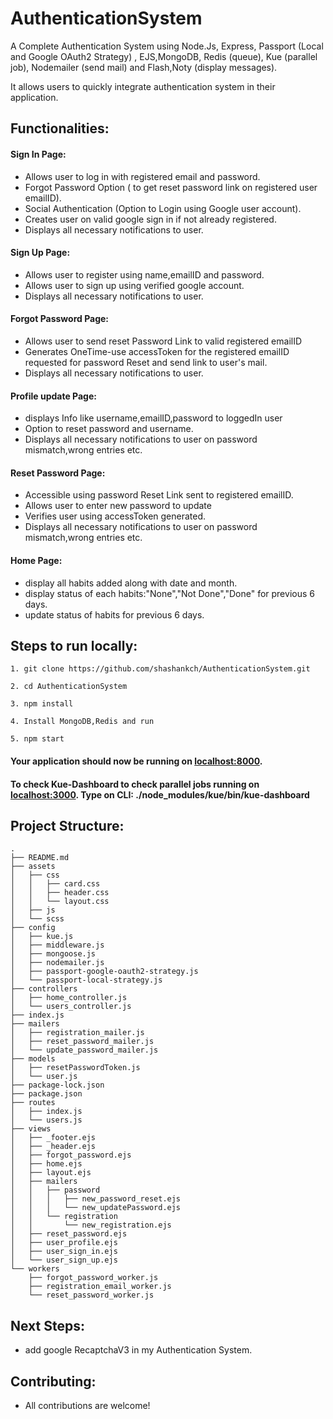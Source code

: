 # AuthenticationSystem

A Complete Authentication System using Node.Js, Express, Passport (Local and Google OAuth2 Strategy) , EJS,MongoDB, Redis (queue), Kue (parallel job), Nodemailer (send mail) and Flash,Noty (display messages).

It allows users to quickly integrate authentication system in their application.

## Functionalities:

#### Sign In Page:

- Allows user to log in with registered email and password.
- Forgot Password Option ( to get reset password link on registered user emailID).
- Social Authentication (Option to Login using Google user account).
- Creates user on valid google sign in if not already registered.
- Displays all necessary notifications to user.

#### Sign Up Page:

- Allows user to register using name,emailID and password.
- Allows user to sign up using verified google account.
- Displays all necessary notifications to user.

#### Forgot Password Page:

- Allows user to send reset Password Link to valid registered emailID
- Generates OneTime-use accessToken for the registered emailID requested for password Reset and send link to user's mail. 
- Displays all necessary notifications to user.

#### Profile update Page:

- displays Info like username,emailID,password to loggedIn user
- Option to reset password and username.
- Displays all necessary notifications to user on password mismatch,wrong entries etc.

#### Reset Password Page:

- Accessible using password Reset Link sent to registered emailID.
- Allows user to enter new password to update
- Verifies user using accessToken generated.
- Displays all necessary notifications to user on password mismatch,wrong entries etc.

#### Home Page:

- display all habits added along with date and month.
- display status of each habits:"None","Not Done","Done" for previous 6 days.
- update status of habits for previous 6 days.


## Steps to run locally:

```
1. git clone https://github.com/shashankch/AuthenticationSystem.git

2. cd AuthenticationSystem

3. npm install

4. Install MongoDB,Redis and run

5. npm start

```

#### Your application should now be running on [localhost:8000](https://github.com/shashankch/AuthenticationSystem).

#### To check Kue-Dashboard to check parallel jobs running on [localhost:3000](https://github.com/shashankch/AuthenticationSystem). Type on CLI: ./node_modules/kue/bin/kue-dashboard


## Project Structure:

```
.
├── README.md
├── assets
│   ├── css
│   │   ├── card.css
│   │   ├── header.css
│   │   └── layout.css
│   ├── js
│   └── scss
├── config
│   ├── kue.js
│   ├── middleware.js
│   ├── mongoose.js
│   ├── nodemailer.js
│   ├── passport-google-oauth2-strategy.js
│   └── passport-local-strategy.js
├── controllers
│   ├── home_controller.js
│   └── users_controller.js
├── index.js
├── mailers
│   ├── registration_mailer.js
│   ├── reset_password_mailer.js
│   └── update_password_mailer.js
├── models
│   ├── resetPasswordToken.js
│   └── user.js
├── package-lock.json
├── package.json
├── routes
│   ├── index.js
│   └── users.js
├── views
│   ├── _footer.ejs
│   ├── _header.ejs
│   ├── forgot_password.ejs
│   ├── home.ejs
│   ├── layout.ejs
│   ├── mailers
│   │   ├── password
│   │   │   ├── new_password_reset.ejs
│   │   │   └── new_updatePassword.ejs
│   │   └── registration
│   │       └── new_registration.ejs
│   ├── reset_password.ejs
│   ├── user_profile.ejs
│   ├── user_sign_in.ejs
│   └── user_sign_up.ejs
└── workers
    ├── forgot_password_worker.js
    ├── registration_email_worker.js
    └── reset_password_worker.js

```
## Next Steps:

- add google RecaptchaV3 in my Authentication System.

## Contributing:

- All contributions are welcome!
